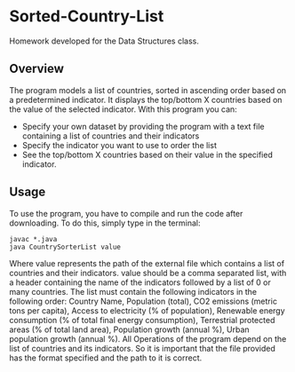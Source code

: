 # Sorted-Country-List
Homework developed for the Data Structures class.
## Overview
The program models a list of countries, sorted in ascending order based on a predetermined indicator. It displays the top/bottom X countries based on the value of the selected indicator. 
With this program you can:
- Specify your own dataset by providing the program with a text file containing a list of
countries and their indicators
- Specify the indicator you want to use to order the list
- See the top/bottom X countries based on their value in the specified indicator. 
## Usage

To use the program, you have to compile and run the code after downloading. To do this, simply
type in the terminal:
``` 
javac *.java
java CountrySorterList value

```
Where value represents the path of the external file which contains a list of countries and their
indicators. value should be a comma separated list, with a header containing the name of the
indicators followed by a list of 0 or many countries. The list must contain the following
indicators in the following order: Country Name, Population (total), CO2 emissions (metric tons
per capita), Access to electricity (% of population), Renewable energy consumption (% of total
final energy consumption), Terrestrial protected areas (% of total land area), Population growth
(annual %), Urban population growth (annual %). All Operations of the program depend on the
list of countries and its indicators. So it is important that the file provided has the format
specified and the path to it is correct.
